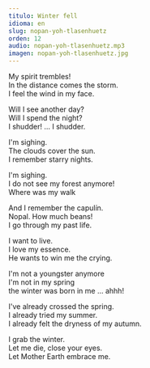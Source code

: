 ```yaml
---
titulo: Winter fell
idioma: en
slug: nopan-yoh-tlasenhuetz
orden: 12
audio: nopan-yoh-tlasenhuetz.mp3
imagen: nopan-yoh-tlasenhuetz.jpg
---
```


My spirit trembles!<br>
In the distance comes the storm.<br>
I feel the wind in my face.<br>

Will I see another day?<br>
Will I spend the night?<br>
I shudder! ... I shudder.<br>

I'm sighing.<br>
The clouds cover the sun.<br>
I remember starry nights.<br>

I'm sighing.<br>
I do not see my forest anymore!<br>
Where was my walk<br>

And I remember the capulín.<br>
Nopal. How much beans!<br>
I go through my past life.<br>

I want to live.<br>
I love my essence.<br>
He wants to win me the crying.<br>

I'm not a youngster anymore<br>
I'm not in my spring<br>
the winter was born in me ... ahhh!<br>

I've already crossed the spring.<br>
I already tried my summer.<br>
I already felt the dryness of my autumn.<br>

I grab the winter.<br>
Let me die, close your eyes.<br>
Let Mother Earth embrace me.<br>
